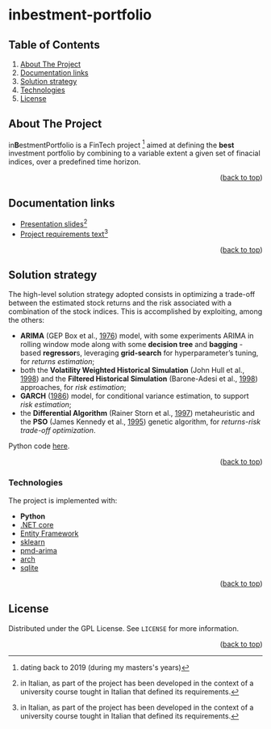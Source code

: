 # inbestment-portfolio
<a name="readme-top"></a>


<!-- TABLE OF CONTENTS -->
  ## Table of Contents ##
  <ol>
    <li><a href="#about-the-project">About The Project</a></li>
    <li><a href="#documentation-links">Documentation links</a></li>
    <li><a href="#solution-strategy">Solution strategy</a></li>
    <li><a href="#technologies">Technologies</a></li>
    <li><a href="#license">License</a></li>
  </ol>

<!-- ABOUT THE PROJECT -->
## About The Project
in**B**estmentPortfolio is a FinTech project [^1] aimed at defining the **best** investment portfolio by combining to a variable extent a given set of finacial indices, over a predefined time horizon.

[^1]: dating back to 2019 (during my masters's years)

<p align="right">(<a href="#readme-top">back to top</a>)</p>

## Documentation links
* [Presentation slides](doc/presentation.pdf)[^2]
* [Project requirements text](doc/requirements.pdf)[^2]

[^2]: in Italian, as part of the project has been developed in the context of a university course tought in Italian that defined its requirements.

<p align="right">(<a href="#readme-top">back to top</a>)</p>

## Solution strategy
The high-level solution strategy adopted consists in optimizing a trade-off between the estimated stock returns and the risk associated with a combination of the stock indices. This is accomplished by exploiting, among the others:
- **ARIMA** (GEP Box et al., [1976](http://scholar.google.com/scholar_lookup?&title=Time%20series%20analysis%3A%20forecasting%20and%20control&publication_year=1976&author=Box%2CGEP&author=Jenkins%2CGM&author=Reinsel%2CGC)) model, with some experiments ARIMA in rolling window mode along with some **decision tree** and **bagging** -based **regressor**s, leveraging **grid-search** for hyperparameter’s tuning, for *returns estimation*;
- both the **Volatility Weighted Historical Simulation** (John Hull et al., [1998](https://www.researchgate.net/profile/John-Hull-6/publication/2645882_Incorporating_volatility_updating_into_the_historical_simulation_method_for_VaR/links/00b7d5335d8e2394d0000000/Incorporating-volatility-updating-into-the-historical-simulation-method-for-VaR.pdf?_sg%5B0%5D=started_experiment_milestone&origin=journalDetail&_rtd=e30%3D)) and the **Filtered Historical Simulation** (Barone-Adesi et al., [1998](http://filteredhistoricalsimulation.com/downloads/paws_feb98.pdf)) approaches, for *risk estimation*;
- **GARCH** ([1986](https://www.sciencedirect.com/science/article/abs/pii/030440769290064X)) model, for conditional variance estimation, to support *risk estimation*;
- the **Differential Algorithm** (Rainer Storn et al., [1997](https://link.springer.com/article/10.1023/a:1008202821328)) metaheuristic and the **PSO** (James Kennedy et al., [1995](https://ieeexplore.ieee.org/abstract/document/488968/)) genetic algorithm, for *returns-risk trade-off optimization*.

Python code [here](https://github.com/danielegiulianini/inbestment-portfolio/tree/main/SsdWebApi/Models/python).

<p align="right">(<a href="#readme-top">back to top</a>)</p>



### Technologies

The project is implemented with:

* **Python**
* [.NET core](https://learn.microsoft.com/en-us/dotnet/core/introduction)
* [Entity Framework](https://learn.microsoft.com/en-us/ef/)
* [sklearn](https://scikit-learn.org/)
* [pmd-arima](https://pypi.org/project/pmdarima/)
* [arch](https://pypi.org/project/arch/)
* [sqlite](https://www.sqlite.org/index.html)





<p align="right">(<a href="#readme-top">back to top</a>)</p>


<!-- LICENSE -->
## License

Distributed under the GPL License. See `LICENSE` for more information.

<p align="right">(<a href="#readme-top">back to top</a>)</p>
